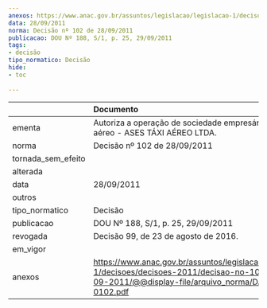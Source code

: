 ```yaml
---
anexos: https://www.anac.gov.br/assuntos/legislacao/legislacao-1/decisoes/decisoes-2011/decisao-no-102-de-28-09-2011/@@display-file/arquivo_norma/DA2011-0102.pdf
data: 28/09/2011
norma: Decisão nº 102 de 28/09/2011
publicacao: DOU Nº 188, S/1, p. 25, 29/09/2011
tags:
- decisão
tipo_normatico: Decisão
hide: 
- toc 
 
---
```


|                    | Documento                                                                                                                                                 |
|:-------------------|:----------------------------------------------------------------------------------------------------------------------------------------------------------|
| ementa             | Autoriza a operação de sociedade empresária de táxi aéreo - ASES TÁXI AÉREO LTDA.                                                                         |
| norma              | Decisão nº 102 de 28/09/2011                                                                                                                              |
| tornada_sem_efeito |                                                                                                                                                           |
| alterada           |                                                                                                                                                           |
| data               | 28/09/2011                                                                                                                                                |
| outros             |                                                                                                                                                           |
| tipo_normatico     | Decisão                                                                                                                                                   |
| publicacao         | DOU Nº 188, S/1, p. 25, 29/09/2011                                                                                                                        |
| revogada           | Decisão 99, de 23 de agosto de 2016.                                                                                                                      |
| em_vigor           |                                                                                                                                                           |
| anexos             | https://www.anac.gov.br/assuntos/legislacao/legislacao-1/decisoes/decisoes-2011/decisao-no-102-de-28-09-2011/@@display-file/arquivo_norma/DA2011-0102.pdf |
